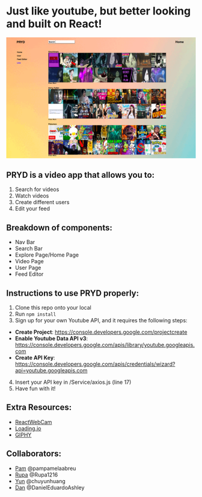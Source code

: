 # Just like youtube, but better looking and built on React!
![Image](src/components/assets/homepage2.png)

## PRYD is a video app that allows you to:
1. Search for videos
2. Watch videos 
3. Create different users
4. Edit your feed
 
## Breakdown of components:
* Nav Bar
* Search Bar
* Explore Page/Home Page
* Video Page
* User Page
* Feed Editor

## Instructions to use PRYD properly:
1. Clone this repo onto your local 
2. Run `npm install` 
3. Sign up for your own Youtube API, and it requires the following steps:
* **Create Project**: https://console.developers.google.com/projectcreate
* **Enable Youtube Data API v3**: https://console.developers.google.com/apis/library/youtube.googleapis.com
* **Create API Key**: https://console.developers.google.com/apis/credentials/wizard?api=youtube.googleapis.com 
4. Insert your API key in /Service/axios.js (line 17)
5. Have fun with it!

## Extra Resources:
* [ReactWebCam](https://www.npmjs.com/package/react-webcam)
* [Loading.io](https://loading.io)
* [GIPHY](https://giphy.com)

## Collaborators:
* [Pam](https://www.linkedin.com/in/pamela-abreu) @pampamelaabreu
* [Rupa](https://www.linkedin.com/in/sdatta87) @Rupa1216 
* [Yun](https://www.linkedin.com/in/chuyun-yun-huang) @chuyunhuang 
* [Dan](https://www.linkedin.com/in/daniel-ashley-2907bb146) @DanielEduardoAshley